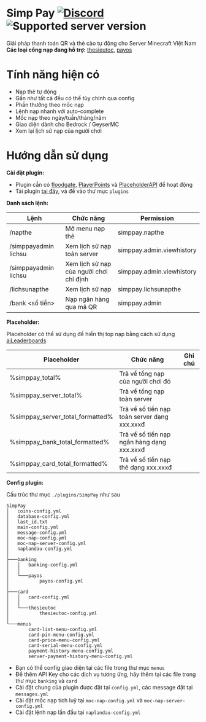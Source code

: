 Simp Pay [![Discord](https://img.shields.io/discord/1353293624238145626.svg?label=&logo=discord&logoColor=ffffff&color=7389D8&labelColor=6A7EC2)](https://discord.gg/cQ67TzhsQF) ![Supported server version](https://img.shields.io/badge/minecraft-1.13%20--_1.21.4-green)
===========

Giải pháp thanh toán QR và thẻ cào tự động cho Server Minecraft Việt Nam
**Các loại cổng nạp đang hỗ trợ:** [thesieutoc](https://thesieutoc.net/), [payos](https://payos.vn/)

Tính năng hiện có
===========

- Nạp thẻ tự động
- Gần như tất cả đều có thể tùy chỉnh qua config
- Phần thưởng theo mốc nạp
- Lệnh nạp nhanh với auto-complete
- Mốc nạp theo ngày/tuần/tháng/năm
- Giao diện dành cho Bedrock / GeyserMC
- Xem lại lịch sử nạp của người chơi

Hướng dẫn sử dụng
===========

**Cài đặt plugin:**

- Plugin cần có [floodgate](https://geysermc.org/download?project=floodgate), [PlayerPoints](https://www.spigotmc.org/resources/playerpoints.80745/) và [PlaceholderAPI](https://www.spigotmc.org/resources/placeholderapi.6245/) để hoạt động
- Tải plugin [tại đây](https://discord.gg/cQ67TzhsQF), và để vào thư mục `plugins`

**Danh sách lệnh:**

| Lệnh                        | Chức năng                               | Permission                 |
|-----------------------------|-----------------------------------------|----------------------------|
| /napthe                     | Mở menu nạp thẻ                         | simppay.napthe             |
| /simppayadmin lichsu        | Xem lịch sử nạp toàn server             | simppay.admin.viewhistory  |
| /simppayadmin lichsu <name> | Xem lịch sử nạp của người chơi chỉ định | simppay.admin.viewhistory  |
| /lichsunapthe               | Xem lịch sử nạp                         | simppay.lichsunapthe       |
| /bank <số tiền>             | Nạp ngân hàng qua mã QR                 | simppay.admin              |

**Placeholder:**

Placeholder có thể sử dụng để hiển thị top nạp bằng cách sử dụng [ajLeaderboards](https://www.spigotmc.org/resources/ajleaderboards.85548/)

| Placeholder                      | Chức năng                                      | Ghi chú |
|----------------------------------|------------------------------------------------|---------|
| %simppay_total%                  | Trả về tổng nạp của người chơi đó              |         |
| %simppay_server_total%           | Trả về tổng nạp toàn server                    |         |
| %simppay_server_total_formatted% | Trả về số tiền nạp toàn server dạng xxx.xxxđ   |         |
| %simppay_bank_total_formatted%   | Trả về số tiền nạp ngân hàng dạng xxx.xxxđ     |         |
| %simppay_card_total_formatted%   | Trả về số tiền nạp thẻ dạng xxx.xxxđ           |         |

**Config plugin:**

Cấu trúc thư mục `./plugins/SimpPay` như sau
```
SimpPay
│   coins-config.yml 
│   database-config.yml
│   last_id.txt
│   main-config.yml
│   message-config.yml
│   moc-nap-config.yml
│   moc-nap-server-config.yml
│   naplandau-config.yml
│
├───banking
│   │   banking-config.yml
│   │
│   └───payos
│           payos-config.yml
│
├───card
│   │   card-config.yml
│   │
│   └───thesieutoc
│           thesieutoc-config.yml
│
└───menus
        card-list-menu-config.yml
        card-pin-menu-config.yml
        card-price-menu-config.yml
        card-serial-menu-config.yml
        payment-history-menu-config.yml
        server-payment-history-menu-config.yml
```

- Bạn có thể config giao diện tại các file trong thư mục `menus`
- Để thêm API Key cho các dịch vụ tương ứng, hãy thêm tại các file trong thư mục `banking` và `card`
- Cài đặt chung của plugin được đặt tại `config.yml`, các message đặt tại `messages.yml`
- Cài đặt mốc nạp tích luỹ tại `moc-nap-config.yml` và `moc-nap-server-config.yml`
- Cài đặt lệnh nạp lần đầu tại `naplandau-config.yml`
